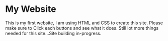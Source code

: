 # My Website

This is my first website, I am using HTML and CSS to create this site. Please make sure to Click each buttons and see what it does.
Still lot more things needed for this site...Site building in-progress.
